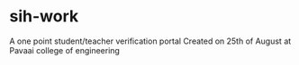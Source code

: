 # sih-work
A one point student/teacher verification portal
Created on 25th of August at Pavaai college of engineering 
